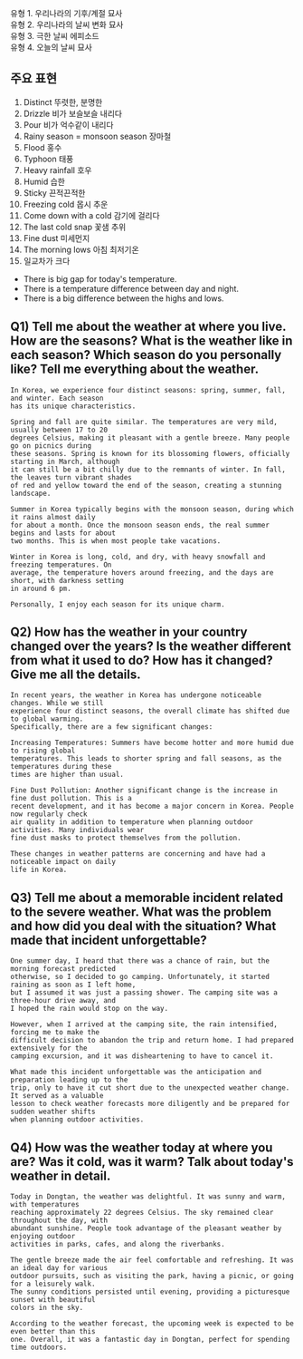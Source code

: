 유형 1. 우리나라의 기후/계절 묘사  
유형 2. 우리나라의 날씨 변화 묘사  
유형 3. 극한 날씨 에피소드  
유형 4. 오늘의 날씨 묘사  
## 주요 표현
1) Distinct 뚜렷한, 분명한
2) Drizzle 비가 보슬보슬 내리다
3) Pour 비가 억수같이 내리다
4) Rainy season = monsoon season 장마철
5) Flood 홍수
6) Typhoon 태풍
7) Heavy rainfall 호우
8) Humid 습한
9) Sticky 끈적끈적한
10) Freezing cold 몹시 추운
11) Come down with a cold  감기에 걸리다
12) The last cold snap 꽃샘 추위
13) Fine dust 미세먼지
14) The morning lows 아침 최저기온
15) 일교차가 크다  

* There is big gap for today's temperature.
* There is a temperature difference between day and night.
* There is a big difference between the highs and lows.

## Q1) Tell me about the weather at where you live. How are the seasons? What is the weather like in each season? Which season do you personally like? Tell me everything about the weather.
```
In Korea, we experience four distinct seasons: spring, summer, fall, and winter. Each season
has its unique characteristics.

Spring and fall are quite similar. The temperatures are very mild, usually between 17 to 20
degrees Celsius, making it pleasant with a gentle breeze. Many people go on picnics during
these seasons. Spring is known for its blossoming flowers, officially starting in March, although
it can still be a bit chilly due to the remnants of winter. In fall, the leaves turn vibrant shades
of red and yellow toward the end of the season, creating a stunning landscape.

Summer in Korea typically begins with the monsoon season, during which it rains almost daily
for about a month. Once the monsoon season ends, the real summer begins and lasts for about
two months. This is when most people take vacations.

Winter in Korea is long, cold, and dry, with heavy snowfall and freezing temperatures. On
average, the temperature hovers around freezing, and the days are short, with darkness setting
in around 6 pm.

Personally, I enjoy each season for its unique charm.
```
## Q2) How has the weather in your country changed over the years? Is the weather different from what it used to do? How has it changed? Give me all the details.
```
In recent years, the weather in Korea has undergone noticeable changes. While we still
experience four distinct seasons, the overall climate has shifted due to global warming.
Specifically, there are a few significant changes:

Increasing Temperatures: Summers have become hotter and more humid due to rising global
temperatures. This leads to shorter spring and fall seasons, as the temperatures during these
times are higher than usual.

Fine Dust Pollution: Another significant change is the increase in fine dust pollution. This is a
recent development, and it has become a major concern in Korea. People now regularly check
air quality in addition to temperature when planning outdoor activities. Many individuals wear
fine dust masks to protect themselves from the pollution.

These changes in weather patterns are concerning and have had a noticeable impact on daily
life in Korea.
```
## Q3) Tell me about a memorable incident related to the severe weather. What was the problem and how did you deal with the situation? What made that incident unforgettable?
```
One summer day, I heard that there was a chance of rain, but the morning forecast predicted
otherwise, so I decided to go camping. Unfortunately, it started raining as soon as I left home,
but I assumed it was just a passing shower. The camping site was a three-hour drive away, and
I hoped the rain would stop on the way.

However, when I arrived at the camping site, the rain intensified, forcing me to make the
difficult decision to abandon the trip and return home. I had prepared extensively for the
camping excursion, and it was disheartening to have to cancel it.

What made this incident unforgettable was the anticipation and preparation leading up to the
trip, only to have it cut short due to the unexpected weather change. It served as a valuable
lesson to check weather forecasts more diligently and be prepared for sudden weather shifts
when planning outdoor activities.
```
## Q4) How was the weather today at where you are? Was it cold, was it warm? Talk about today's weather in detail.
```
Today in Dongtan, the weather was delightful. It was sunny and warm, with temperatures
reaching approximately 22 degrees Celsius. The sky remained clear throughout the day, with
abundant sunshine. People took advantage of the pleasant weather by enjoying outdoor
activities in parks, cafes, and along the riverbanks.

The gentle breeze made the air feel comfortable and refreshing. It was an ideal day for various
outdoor pursuits, such as visiting the park, having a picnic, or going for a leisurely walk.
The sunny conditions persisted until evening, providing a picturesque sunset with beautiful
colors in the sky.

According to the weather forecast, the upcoming week is expected to be even better than this
one. Overall, it was a fantastic day in Dongtan, perfect for spending time outdoors.
```
